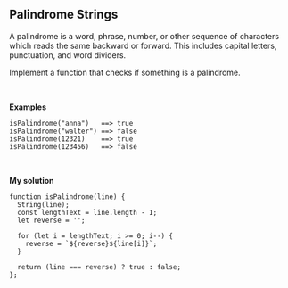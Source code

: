 ## Palindrome Strings
A palindrome is a word, phrase, number, or other sequence of characters which reads the same backward or forward. This includes capital letters, punctuation, and word dividers.<br/>

Implement a function that checks if something is a palindrome.

<br/>

**Examples**

```
isPalindrome("anna")   ==> true
isPalindrome("walter") ==> false
isPalindrome(12321)    ==> true
isPalindrome(123456)   ==> false
```
<br/>

**My solution**

```
function isPalindrome(line) {
  String(line);
  const lengthText = line.length - 1;
  let reverse = '';

  for (let i = lengthText; i >= 0; i--) {
    reverse = `${reverse}${line[i]}`;
  }
  
  return (line === reverse) ? true : false;
};
```
